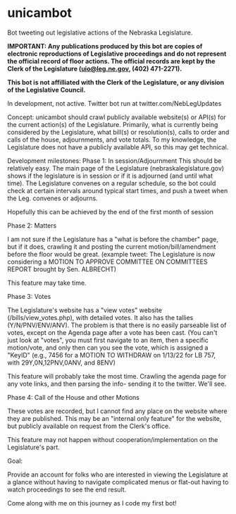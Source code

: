 # unicambot
Bot tweeting out legislative actions of the Nebraska Legislature.

**IMPORTANT: Any publications produced by this bot are copies of electronic reproductions of Legislative proceedings and do not represent the official record of floor actions. The official records are kept by the Clerk of the Legislature (uio@leg.ne.gov, (402) 471-2271).**

**This bot is not affilliated with the Clerk of the Legislature, or any division of the Legislative Council.**

In development, not active. Twitter bot run at twitter.com/NebLegUpdates

Concept:
unicambot should crawl publicly available website(s) or API(s) for the current action(s) of the Legislature. Primarily, what is currently being considered by the Legislature, what bill(s) or resolution(s), calls to order and calls of the house, adjournments, and vote totals.
To my knowledge, the Legislature does not have a publicly available API, so this may get technical.

Development milestones:
Phase 1: In session/Adjournment
This should be relatively easy. The main page of the Legislature (nebraskalegislature.gov) shows if the legislature is in session or if it is adjourned (and until what time). The Legislature convenes on a regular schedule, so the bot could check at certain intervals around typical start times, and push a tweet when the Leg. convenes or adjourns.

Hopefully this can be achieved by the end of the first month of session

Phase 2: Matters

I am not sure if the Legislature has a "what is before the chamber" page, but if it does, crawling it and posting the current motion/bill/amendment before the floor would be great. (example tweet: The Legislature is now considering a MOTION TO APPROVE COMMITTEE ON COMMITTEES REPORT brought by Sen. ALBRECHT)

This feature may take time.

Phase 3: Votes

The Legislature's website has a "view votes" website (/bills/view_votes.php), with detailed votes. It also has the tallies (Y/N/PNV/ENV/ANV). The problem is that there is no easily parseable list of votes, except on the Agenda page after a vote has been cast. (You can't just look at "votes", you must first navigate to an item, then a specific motion/vote, and only then can you see the vote, which is assigned a "KeyID" (e.g., 7456 for a MOTION TO WITHDRAW on 1/13/22 for LB 757, with 29Y,0N,12PNV,0ANV, and 8ENV)

This feature will probably take the most time. Crawling the agenda page for any vote links, and then parsing the info- sending it to the twitter. We'll see.

Phase 4: Call of the House and other Motions

These votes are recorded, but I cannot find any place on the website where they are published. This may be an "internal only feature" for the website, but publicly available on request from the Clerk's office.

This feature may not happen without cooperation/implementation on the Legislature's part.

Goal:

Provide an account for folks who are interested in viewing the Legislature at a glance without having to navigate complicated menus or flat-out having to watch proceedings to see the end result.

Come along with me on this journey as I code my first bot!
